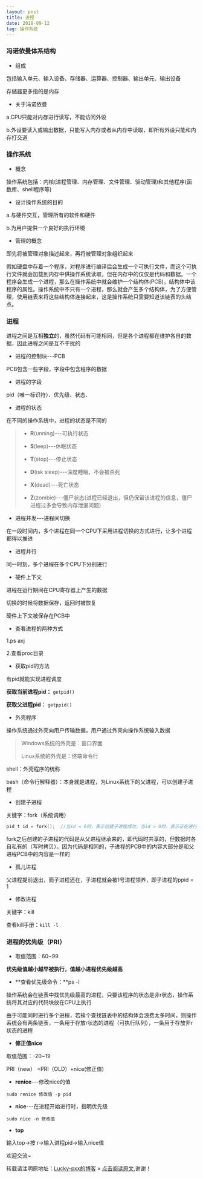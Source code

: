 ```yaml
---
layout: post
title: 进程
date: 2018-09-12
tag: 操作系统
---  
```


### 冯诺依曼体系结构

- 组成

包括输入单元、输入设备、存储器、运算器、控制器、输出单元、输出设备

存储器更多指的是内存

- 关于冯诺依曼

a.CPU只能对内存进行读写，不能访问外设

b.外设要读入或输出数据，只能写入内存或者从内存中读取，即所有外设只能和内存打交道

### 操作系统

- 概念

操作系统包括：内核(进程管理、内存管理、文件管理、驱动管理)和其他程序(函数库、shell程序等)

- 设计操作系统的目的

a.与硬件交互，管理所有的软件和硬件

b.为用户提供一个良好的执行环境

- 管理的概念

即先将被管理对象描述起来，再将被管理对象组织起来

假如硬盘中存着一个程序，对程序进行编译后会生成一个可执行文件，而这个可执行文件就会加载到内存中供操作系统读取，但在内存中的仅仅是代码和数据。一个程序会生成一个进程，那么在操作系统中就会维护一个结构体(PCB)，结构体中该程序的属性。操作系统中不只有一个进程，那么就会产生多个结构体，为了方便管理，使用链表来将这些结构体连接起来，这是操作系统只需要知道该链表的头结点。

### 进程

进程之间是互相**独立**的，虽然代码有可能相同，但是各个进程都在维护各自的数据，因此进程之间是互不干扰的

- 进程的控制块---PCB

PCB包含一些字段，字段中包含程序的数据

- 进程的字段

pid（唯一标识符）、优先级、状态、

- 进程的状态

在不同的操作系统中，进程的状态是不同的

> - **R**(unning)---可执行状态
>
> - **S**(leep)---休眠状态
>
> - **T**(stop)---停止状态
>
> - **D**(isk sleep)---深度睡眠，不会被杀死
>
> - **X**(dead)---死亡状态
>
> - **Z**(zombie)---僵尸状态(进程已经退出，但仍保留该进程的信息，僵尸进程过多会导致内存泄漏问题)

- 进程并发---进程间切换

在一段时间内，多个进程在同一个CPU下采用进程切换的方式进行，让多个进程都得以推进

- 进程并行

同一时刻，多个进程在多个CPU下分别进行

- 硬件上下文

进程在运行期间在CPU寄存器上产生的数据

切换的时候将数据保存，返回时被恢复

硬件上下文被保存在PCB中

- 查看进程的两种方式

1.ps axj

2.查看proc目录

- 获取pid的方法

有pid就能实现进程调度

**获取当前进程pid：** `getpid()`

**获取父进程pid：** `getppid()`

- 外壳程序

操作系统通过外壳向用户传输数据，用户通过外壳向操作系统输入数据

>Windows系统的外壳是：窗口界面
>
>Linux系统的外壳是：终端命令行

shell：外壳程序的统称

bash（命令行解释器）：本身就是进程，为Linux系统下的父进程，可以创建子进程

- 创建子进程

关键字：fork（系统调用）

```C
pid_t id = fork();  //当id = 0时，表示创建子进程成功，当id > 0时，表示正在进行父进程，id为子进程的pid

```

fork之后创建的子进程的代码是从父进程继承来的，即代码时共享的，但数据时各自私有的（写时拷贝）。因为代码是相同的，子进程的PCB中的内容大部分是和父进程PCB中的内容是一样的

- 孤儿进程

父进程提前退出，而子进程还在，子进程就会被1号进程领养，即子进程的ppid = 1

- 修改进程

关键字：kill

查看kill手册：`kill -l`

### 进程的优先级（PRI）

- 取值范围：60~99

**优先级值越小越早被执行，值越小进程优先级越高**

- **查看优先级命令：**ps -l

操作系统会在链表中找优先级最高的进程，只要该程序的状态是非r状态，操作系统将其对应的代码块放在CPU上执行

由于可能同时进行多个进程，若挨个查找链表中的结构体会浪费太多时间，则操作系统会有两条链表，一条用于存放r状态的进程（可执行队列），一条用于存放非r状态的进程

- **修正值nice**

取值范围：-20~19

PRI（new） =PRI（OLD）+nice(修正值)

- **renice**---修改nice的值

`sudo renice 修改值 -p pid` 

- **nice**---在进程开始进行时，指明优先级

`sudo nice -n 修改值 `

- **top**

输入top->按 r->输入进程pid->输入nice值

欢迎交流~

转载请注明原地址：[Lucky-pxx的博客](http://www.bingoxin.top) » [点击阅读原文](http://www.bingoxin.top/2018/11/Java%E4%B8%AD%E7%9A%84%E5%A4%9A%E7%BA%BF%E7%A8%8B/),谢谢！